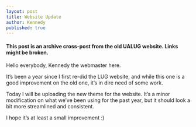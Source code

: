 ```yaml
---
layout: post
title: Website Update
author: Kennedy
published: true
---
```


#### This post is an archive cross-post from the old UALUG website. Links might be broken.

Hello everybody, Kennedy the webmaster here.

It’s been a year since I first re-did the LUG website, and while this one is a good improvement on the old one, it’s in dire need of some work.

Today I will be uploading the new theme for the website. It’s a minor modification on what we’ve been using for the past year, but it should look a bit more streamlined and consistent.

I hope it’s at least a small improvement :)
